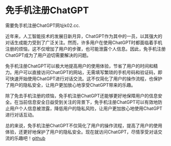 # 免手机注册ChatGPT

需要免手机注册ChatGPT网址k02.cc. 

近年来，人工智能技术的发展日新月异，ChatGPT作为其中的一员，以其强大的对话生成能力受到了广泛关注。然而，许多用户在使用ChatGPT时都面临着手机注册的烦恼，这不仅增加了用户的步骤，也可能泄露个人信息。因此，免手机注册ChatGPT成为了用户迫切需要解决的问题。

免手机注册ChatGPT可以极大地提高用户的使用体验，节省了用户的时间和精力。用户可以直接访问ChatGPT的网站，无需填写繁琐的手机号码和验证码，即可快速开始使用ChatGPT进行对话交流。这不仅简化了用户的操作流程，也保护了用户的隐私安全，让用户更加放心地享受ChatGPT带来的乐趣。

除了免去手机注册的烦恼，免手机注册ChatGPT还能够更好地保障用户的信息安全。在当前信息安全日益受到关注的背景下，免手机注册ChatGPT可以有效地防止用户个人信息被泄露，降低用户的隐私风险，让用户更加放心地使用ChatGPT进行对话互动。

总的来说，免手机注册ChatGPT不仅简化了用户的操作流程，提高了用户的使用体验，还更好地保护了用户的隐私安全。现在就访问ChatGPT，尽情享受对话交流的乐趣吧！[github](https://github.com)